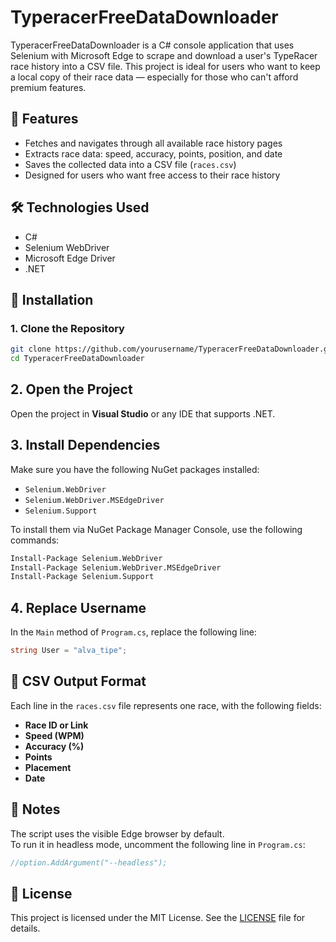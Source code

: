 # TyperacerFreeDataDownloader

TyperacerFreeDataDownloader is a C# console application that uses Selenium with Microsoft Edge to scrape and download a user's TypeRacer race history into a CSV file. This project is ideal for users who want to keep a local copy of their race data — especially for those who can't afford premium features.

## 🧠 Features

- Fetches and navigates through all available race history pages  
- Extracts race data: speed, accuracy, points, position, and date  
- Saves the collected data into a CSV file (`races.csv`)  
- Designed for users who want free access to their race history  

## 🛠️ Technologies Used

- C#  
- Selenium WebDriver  
- Microsoft Edge Driver  
- .NET  

## 🚀 Installation

### 1. Clone the Repository

```bash
git clone https://github.com/yourusername/TyperacerFreeDataDownloader.git
cd TyperacerFreeDataDownloader
```
## 2. Open the Project

Open the project in **Visual Studio** or any IDE that supports .NET.

## 3. Install Dependencies

Make sure you have the following NuGet packages installed:

- `Selenium.WebDriver`
- `Selenium.WebDriver.MSEdgeDriver`
- `Selenium.Support`

To install them via NuGet Package Manager Console, use the following commands:

```bash
Install-Package Selenium.WebDriver
Install-Package Selenium.WebDriver.MSEdgeDriver
Install-Package Selenium.Support
```
## 4. Replace Username

In the `Main` method of `Program.cs`, replace the following line:

```csharp
string User = "alva_tipe";
```

## 📄 CSV Output Format

Each line in the `races.csv` file represents one race, with the following fields:

- **Race ID or Link**
- **Speed (WPM)**
- **Accuracy (%)**
- **Points**
- **Placement**
- **Date**

## 🧪 Notes

The script uses the visible Edge browser by default.  
To run it in headless mode, uncomment the following line in `Program.cs`:

```csharp
//option.AddArgument("--headless");
```
## 📜 License

This project is licensed under the MIT License. See the [LICENSE](LICENSE) file for details.
